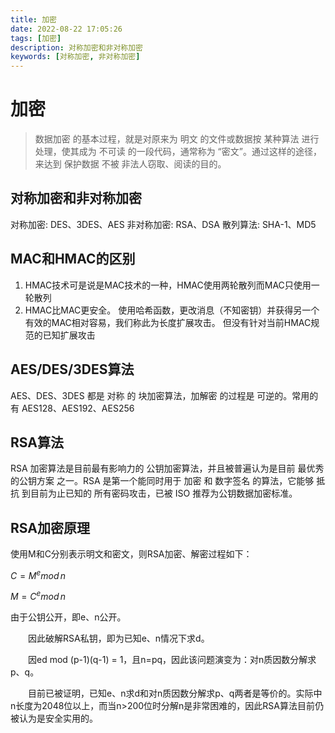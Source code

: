 ```yaml
---
title: 加密
date: 2022-08-22 17:05:26
tags: [加密]
description: 对称加密和非对称加密
keywords: [对称加密, 非对称加密]
---
```


# 加密
> 数据加密 的基本过程，就是对原来为 明文 的文件或数据按 某种算法 进行处理，使其成为 不可读 的一段代码，通常称为 “密文”。通过这样的途径，来达到 保护数据 不被 非法人窃取、阅读的目的。

## 对称加密和非对称加密
对称加密: DES、3DES、AES
非对称加密: RSA、DSA
散列算法: SHA-1、MD5

## MAC和HMAC的区别
1. HMAC技术可是说是MAC技术的一种，HMAC使用两轮散列而MAC只使用一轮散列
2. HMAC比MAC更安全。 使用哈希函数，更改消息（不知密钥）并获得另一个有效的MAC相对容易，我们称此为长度扩展攻击。 但没有针对当前HMAC规范的已知扩展攻击

## AES/DES/3DES算法
AES、DES、3DES 都是 对称 的 块加密算法，加解密 的过程是 可逆的。常用的有 AES128、AES192、AES256 

## RSA算法
RSA 加密算法是目前最有影响力的 公钥加密算法，并且被普遍认为是目前 最优秀的公钥方案 之一。RSA 是第一个能同时用于 加密 和 数字签名 的算法，它能够 抵抗 到目前为止已知的 所有密码攻击，已被 ISO 推荐为公钥数据加密标准。

## RSA加密原理

使用M和C分别表示明文和密文，则RSA加密、解密过程如下：

$C = M^e mod \, n$

$M = C^e mod \, n$

由于公钥公开，即e、n公开。

　　因此破解RSA私钥，即为已知e、n情况下求d。

　　因ed mod (p-1)(q-1) = 1，且n=pq，因此该问题演变为：对n质因数分解求p、q。

　　目前已被证明，已知e、n求d和对n质因数分解求p、q两者是等价的。实际中n长度为2048位以上，而当n>200位时分解n是非常困难的，因此RSA算法目前仍被认为是安全实用的。